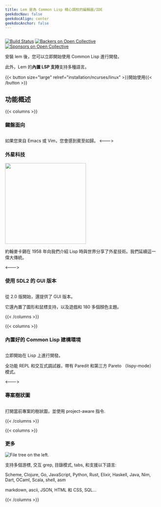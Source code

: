 ```yaml
---
title: Lem 是為 Common Lisp 精心調校的編輯器/IDE
geekdocNav: false
geekdocAlign: center
geekdocAnchor: false
---
```


<!-- markdownlint-capture -->
<!-- markdownlint-disable MD033 -->


<img class="" src="/icon-blue.svg" alt="">

<span class="badge-placeholder">[![Build Status](https://github.com/lem-project/lem/workflows/CI/badge.svg)](https://github.com/lem-project/lem/actions)</span>
<span class="badge-placeholder">[![Backers on Open Collective](https://opencollective.com/lem/backers/badge.svg)](https://github.com/lem-project/lem#backers)</span>
<span class="badge-placeholder">[![Sponsors on Open Collective](https://opencollective.com/lem/sponsors/badge.svg)](https://github.com/lem-project/lem#sponsors)</span>

<!-- markdownlint-restore -->

安裝 lem 後，您可以立即開始使用 Common Lisp 進行開發。

此外，Lem 的**內置 LSP 支持**支持多種語言。

{{< button size="large" relref="installation/ncurses/linux" >}}開始使用{{< /button >}}

## 功能概述

{{< columns >}}

### 鍵盤面向

<a href="/terminal.png"> <img class="" src="/terminal.png" alt=""> </a>

如果您來自 Emacs 或 Vim，您會感到賓至如歸。
<--->

### 外星科技

<img class="" src="/lisp_logo.png" alt="" style="height: 265px" >

約翰麥卡錫在 1958 年向我們介紹 Lisp 時與世界分享了外星技術。我們延續這一偉大傳統。

<--->

### 使用 SDL2 的 GUI 版本

<a href="/sdl2.png"> <img class="" src="/sdl2.png" alt=""> </a>

從 2.0 版開始，還提供了 GUI 版本。

它還內置了圖形和鼠標支持，以及遊戲和 180 多個顏色主題。

{{< /columns >}}

{{< columns >}}

### 內置好的 Common Lisp 建構環境

<a href="/lem-lisp.png"> <img class="" src="/lem-lisp.png" alt=""> </a>

立即開始在 Lisp 上進行開發。

全功能 REPL 和交互式調試器，帶有 Paredit 和第三方 Pareto （lispy-mode） 模式。

<--->

### 專案樹狀圖

<a href="/filer.png"> <img class="" src="/filer.png" alt=""> </a>

打開當前專案的樹狀圖，並使用 project-aware 指令.

{{< /columns >}}

{{< columns >}}

### 更多

<img class="" src="/tetris.png" alt="File tree on the left.">

支持多個游標, 交互 grep, 目錄模式, tabs, 和支援以下語言:

Scheme, Clojure, Go, JavaScript, Python, Rust, Elixir, Haskell, Java, Nim, Dart, OCaml, Scala, shell, asm

markdown, ascii, JSON, HTML 和 CSS, SQL…

{{< /columns >}}
